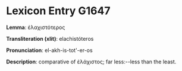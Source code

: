 # Lexicon Entry G1647

**Lemma**: ἐλαχιστότερος

**Transliteration (xlit)**: elachistóteros

**Pronunciation**: el-akh-is-tot'-er-os

**Description**:
comparative of ἐλάχιστος; far less:--less than the least.
